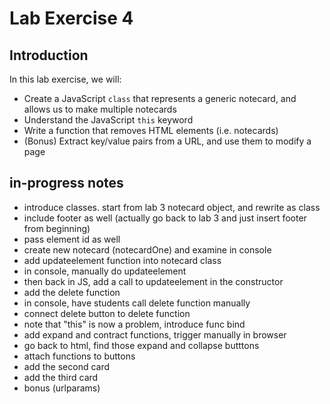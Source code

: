 # Lab Exercise 4

## Introduction

In this lab exercise, we will:
- Create a JavaScript `class` that represents a generic notecard, and allows us to make multiple notecards
- Understand the JavaScript `this` keyword
- Write a function that removes HTML elements (i.e. notecards)
- (Bonus) Extract key/value pairs from a URL, and use them to modify a page


## in-progress notes

- introduce classes. start from lab 3 notecard object, and rewrite as class
- include footer as well (actually go back to lab 3 and just insert footer from beginning)
- pass element id as well
- create new notecard (notecardOne) and examine in console
- add updateelement function into notecard class
- in console, manually do updateelement
- then back in JS, add a call to updateelement in the constructor
- add the delete function
- in console, have students call delete function manually
- connect delete button to delete function
- note that "this" is now a problem, introduce func bind
- add expand and contract functions, trigger manually in browser
- go back to html, find those expand and collapse butttons
- attach functions to buttons
- add the second card
- add the third card
- bonus (urlparams)